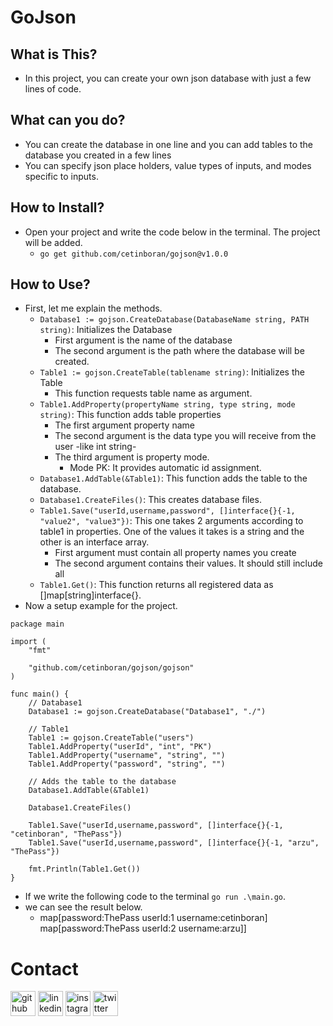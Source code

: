 # GoJson

## What is This?
+ In this project, you can create your own json database with just a few lines of code.

## What can you do?
+ You can create the database in one line and you can add tables to the database you created in a few lines
+ You can specify json place holders, value types of inputs, and modes specific to inputs.

## How to Install?
+ Open your project and write the code below in the terminal. The project will be added.
    + `go get github.com/cetinboran/gojson@v1.0.0`

## How to Use?
+ First, let me explain the methods.
    + `Database1 := gojson.CreateDatabase(DatabaseName string, PATH string)`: Initializes the Database
        + First argument is the name of the database
        + The second argument is the path where the database will be created.
    + `Table1 := gojson.CreateTable(tablename string)`: Initializes the Table
        + This function requests table name as argument.
    + `Table1.AddProperty(propertyName string, type string, mode string)`: This function adds table properties
        + The first argument property name
        + The second argument is the data type you will receive from the user -like int string-
        + The third argument is property mode.
            + Mode PK: It provides automatic id assignment.
    + `Database1.AddTable(&Table1)`: This function adds the table to the database. 
    + `Database1.CreateFiles()`: This creates database files.
    + `Table1.Save("userId,username,password", []interface{}{-1, "value2", "value3"})`: This one takes 2 arguments according to table1 in properties. One of the values it takes is a string and the other is an interface array.
        + First argument must contain all property names you create
        + The second argument contains their values. It should still include all
    + `Table1.Get()`: This function returns all registered data as []map[string]interface{}.
+ Now a setup example for the project.

```
package main

import (
	"fmt"

	"github.com/cetinboran/gojson/gojson"
)

func main() {
	// Database1
	Database1 := gojson.CreateDatabase("Database1", "./")

	// Table1
	Table1 := gojson.CreateTable("users")
	Table1.AddProperty("userId", "int", "PK")
	Table1.AddProperty("username", "string", "")
	Table1.AddProperty("password", "string", "")

	// Adds the table to the database
	Database1.AddTable(&Table1)

	Database1.CreateFiles()

	Table1.Save("userId,username,password", []interface{}{-1, "cetinboran", "ThePass"})
	Table1.Save("userId,username,password", []interface{}{-1, "arzu", "ThePass"})
	
	fmt.Println(Table1.Get())
}

```

+ If we write the following code to the terminal `go run .\main.go`.
+ we can see the result below.
    + map[password:ThePass userId:1 username:cetinboran] map[password:ThePass userId:2 username:arzu]]


# Contact

[<img src='https://cdn.jsdelivr.net/npm/simple-icons@3.0.1/icons/github.svg' alt='github' height='40'>](https://github.com/cetinboran)  [<img src='https://cdn.jsdelivr.net/npm/simple-icons@3.0.1/icons/linkedin.svg' alt='linkedin' height='40'>](https://www.linkedin.com/in/cetinboran-mesum/)  [<img src='https://cdn.jsdelivr.net/npm/simple-icons@3.0.1/icons/instagram.svg' alt='instagram' height='40'>](https://www.instagram.com/2023an_m/)  [<img src='https://cdn.jsdelivr.net/npm/simple-icons@3.0.1/icons/twitter.svg' alt='twitter' height='40'>](https://twitter.com/2023anM)  
